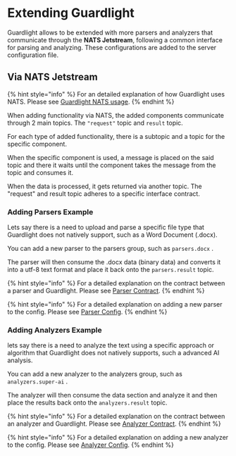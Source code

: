 # Extending Guardlight

Guardlight allows to be extended with more parsers and analyzers that communicate through the **NATS Jetstream**, following a common interface for parsing and analyzing. These configurations are added to the server configuration file.

## Via NATS Jetstream

{% hint style="info" %}
For an detailed explanation of how Guardlight uses NATS. Please see [Guardlight NATS usage](https://van-niekerk.gitbook.io/guardlight/system-components/server/nats-jetstream#guardlight-nats-usage).
{% endhint %}

When adding functionality via NATS, the added components communicate through 2 main topics. The `"request"` topic and `result` topic.

For each type of added functionality, there is a subtopic and a topic for the specific component.&#x20;

When the specific component is used, a message is placed on the said topic and there it waits until the component takes the message from the topic and consumes it.

When the data is processed, it gets returned via another topic. The "request" and result topic adheres to a specific interface contract.

### Adding Parsers Example

Lets say there is a need to upload and parse a specific file type that Guardlight does not natively support, such as a Word Document (.docx).&#x20;

You can add a new parser to the parsers group, such as `parsers.docx` .

The parser will then consume the .docx data (binary data) and converts it into a utf-8 text format and place it back onto the `parsers.result` topic.

{% hint style="info" %}
For a detailed explanation on the contract between a parser and Guardlight. Please see [Parser Contract](https://van-niekerk.gitbook.io/guardlight/system-components/parsers#parser-contract).
{% endhint %}

{% hint style="info" %}
For a detailed explanation on adding a new parser to the config. Please see [Parser Config](https://van-niekerk.gitbook.io/guardlight/system-components/server/configuration#parser-config).
{% endhint %}

### Adding Analyzers Example

lets say there is a need to analyze the text using a specific approach or algorithm that Guardlight does not natively supports, such a advanced AI analysis.

You can add a new analyzer to the analyzers group, such as `analyzers.super-ai` .

The analyzer will then consume the data section and analyze it and then place the results back onto the `analyzers.result` topic.

{% hint style="info" %}
For a detailed explanation on the contract between an analyzer and Guardlight. Please see [Analyzer Contract](https://van-niekerk.gitbook.io/guardlight/system-components/analyzers#analyzer-contract).
{% endhint %}

{% hint style="info" %}
For a detailed explanation on adding a new analyzer to the config. Please see [Analyzer Config](https://van-niekerk.gitbook.io/guardlight/system-components/server/configuration#analyzer-config).
{% endhint %}

